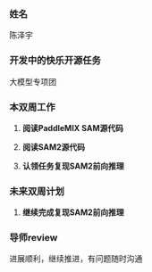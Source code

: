 ### 姓名

陈泽宇

### 开发中的快乐开源任务

大模型专项团

### 本双周工作

1. **阅读PaddleMIX SAM源代码**

2. **阅读SAM2源代码**

3. **认领任务复现SAM2前向推理**

### 未来双周计划

1. **继续完成复现SAM2前向推理**

### 导师review
进展顺利，继续推进，有问题随时沟通
